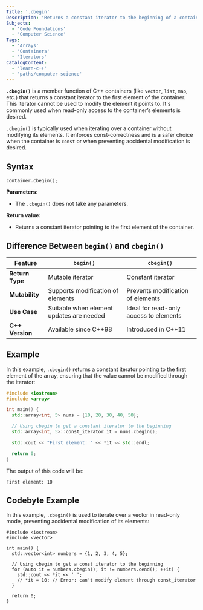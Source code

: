 ```yaml
---
Title: '.cbegin'
Description: 'Returns a constant iterator to the beginning of a container.'
Subjects:
  - 'Code Foundations'
  - 'Computer Science'
Tags:
  - 'Arrays'
  - 'Containers'
  - 'Iterators'
CatalogContent:
  - 'learn-c++'
  - 'paths/computer-science'
---
```


**`.cbegin()`** is a member function of C++ containers (like `vector`, `list`, `map`, etc.) that returns a constant iterator to the first element of the container. This iterator cannot be used to modify the element it points to. It's commonly used when read-only access to the container’s elements is desired.

`.cbegin()` is typically used when iterating over a container without modifying its elements. It enforces const-correctness and is a safer choice when the container is `const` or when preventing accidental modification is desired.

## Syntax

```pseudo
container.cbegin();
```

**Parameters:**

- The `.cbegin()` does not take any parameters.

**Return value:**

- Returns a constant iterator pointing to the first element of the container.

## Difference Between `begin()` and `cbegin()`

| Feature         | `begin()`                                | `cbegin()`                             |
| --------------- | ---------------------------------------- | -------------------------------------- |
| **Return Type** | Mutable iterator                         | Constant iterator                      |
| **Mutability**  | Supports modification of elements        | Prevents modification of elements      |
| **Use Case**    | Suitable when element updates are needed | Ideal for read-only access to elements |
| **C++ Version** | Available since C++98                    | Introduced in C++11                    |

## Example

In this example, `.cbegin()` returns a constant iterator pointing to the first element of the array, ensuring that the value cannot be modified through the iterator:

```cpp
#include <iostream>
#include <array>

int main() {
  std::array<int, 5> nums = {10, 20, 30, 40, 50};

  // Using cbegin to get a constant iterator to the beginning
  std::array<int, 5>::const_iterator it = nums.cbegin();

  std::cout << "First element: " << *it << std::endl;

  return 0;
}
```

The output of this code will be:

```shell
First element: 10
```

## Codebyte Example

In this example, `.cbegin()` is used to iterate over a vector in read-only mode, preventing accidental modification of its elements:

```codebyte/cpp
#include <iostream>
#include <vector>

int main() {
  std::vector<int> numbers = {1, 2, 3, 4, 5};

  // Using cbegin to get a const iterator to the beginning
  for (auto it = numbers.cbegin(); it != numbers.cend(); ++it) {
    std::cout << *it << ' ';
    // *it = 10; // Error: can't modify element through const_iterator
  }

  return 0;
}
```
